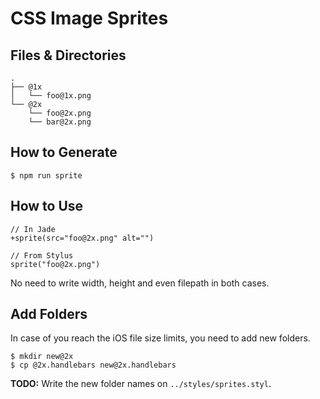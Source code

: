 # CSS Image Sprites

## Files & Directories

```
.
├── @1x
│   └── foo@1x.png
└── @2x
    └── foo@2x.png
    └── bar@2x.png
```

## How to Generate

```
$ npm run sprite
```

## How to Use

```
// In Jade
+sprite(src="foo@2x.png" alt="")
```

```
// From Stylus
sprite("foo@2x.png")
```

No need to write width, height and even filepath in both cases.

## Add Folders

In case of you reach the iOS file size limits, you need to add new folders.

```
$ mkdir new@2x
$ cp @2x.handlebars new@2x.handlebars
```

__TODO:__ Write the new folder names on `../styles/sprites.styl`.
